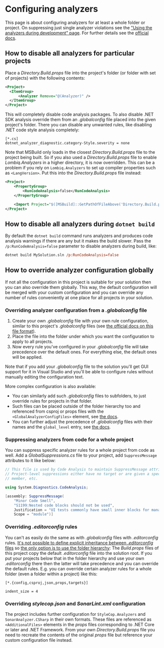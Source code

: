 # Configuring analyzers

This page is about configuring analyzers for at least a whole folder or project. On suppressing just single analyzer violations see the ["Using the analyzers during development" page](UsingAnalyzersDuringDevelopment.md). For further details see the [official docs](https://docs.microsoft.com/en-us/visualstudio/code-quality/use-roslyn-analyzers).

## How to disable all analyzers for particular projects

Place a _Directory.Build.props_ file into the project's folder (or folder with set of projects) with the following contents:

```xml
<Project>
  <ItemGroup> 
      <Analyzer Remove="@(Analyzer)" /> 
  </ItemGroup>
</Project>
```

This will completely disable code analysis packages. To also disable .NET SDK analysis override them from an _.globalconfig_ file placed into the given project's folder. There you can disable any unwanted rules, like disabling .NET code style analysis completely:

```editorconfig
[*.cs]
dotnet_analyzer_diagnostic.category-Style.severity = none
```

Note that MSBuild only loads in the closest _Directory.Build.props_ file to the project being built. So if you also used a _Directory.Build.props_ file to enable _Lombiq.Analyzers_ in a higher directory, it is now overridden. This can be a problem if you rely on `Lombiq.Analyzers` to set up compiler properties such as `<LangVersion>`. Put this into the _Directory.Build.props_ file instead:

```xml
<Project>
    <PropertyGroup>
        <RunCodeAnalysis>false</RunCodeAnalysis>
    </PropertyGroup>

    <Import Project="$([MSBuild]::GetPathOfFileAbove('Directory.Build.props', '$(MSBuildThisFileDirectory)../'))" />
</Project>
```

## How to disable all analyzers during `dotnet build`

By default the `dotnet build` command runs analyzers and produces code analysis warnings if there are any but it makes the build slower. Pass the `/p:RunCodeAnalysis=false` parameter to disable analyzers during build, like:

```ps
dotnet build MySolution.sln /p:RunCodeAnalysis=false
```

## How to override analyzer configuration globally

If not all the configuration in this project is suitable for your solution then you can also override them globally. This way, the default configuration will be merged with your custom configuration and you can override any number of rules conveniently at one place for all projects in your solution.

### Overriding analyzer configuration from a _.globalconfig_ file

1. Create your own _.globalconfig_ file with your own rule configuration, similar to this project's _.globalconfig_ files (see [the official docs on this file format](https://learn.microsoft.com/en-us/dotnet/fundamentals/code-analysis/configuration-files#global-analyzerconfig)).
2. Place the file into the folder under which you want the configuration to apply to all projects.
3. Now every rule you've configured in your _.globalconfig_ file will take precedence over the default ones. For everything else, the default ones will be applied.

Note that if you add your _.globalconfig_ file to the solution you'll get GUI support for it in Visual Studio and you'll be able to configure rules without manually editing the configuration text.

More complex configuration is also available:

- You can similarly add such _.globalconfig_ files to subfolders, to just override rules for projects in that folder.
- Such files can be placed outside of the folder hierarchy too and referenced from csproj or props files with the `<GlobalAnalyzerConfigFiles>` element, see [the docs](https://learn.microsoft.com/en-us/dotnet/fundamentals/code-analysis/configuration-files#naming).
- You can further adjust the precedence of _.globalconfig_ files with their names and the `global_level` entry, see [the docs](https://learn.microsoft.com/en-us/dotnet/fundamentals/code-analysis/configuration-files#precedence).

### Suppressing analyzers from code for a whole project

You can suppress specific analyzer rules for a whole project from code as well. Add a _GlobalSuppressions.cs_ file to your project, add `SuppressMessage` attributes to it like below:

```csharp
// This file is used by Code Analysis to maintain SuppressMessage attributes that are applied to this project.
// Project-level suppressions either have no target or are given a specific target and scoped to a namespace, type,
// member, etc.

using System.Diagnostics.CodeAnalysis;

[assembly: SuppressMessage(
    "Minor Code Smell",
    "S1199:Nested code blocks should not be used",
    Justification = "UI tests commonly have small inner blocks for managing one-off elements like dropdowns.",
    Scope = "module")]
```

### Overriding _.editorconfig_ rules

You can't as easily do the same as with _.globalconfig_ files with _.editorconfig_ rules. [It's not possible to define explicit inheritance between _.editorconfig_ files](https://github.com/editorconfig/editorconfig/issues/236) so [the only option is to use the folder hierarchy](https://stackoverflow.com/questions/58543855/can-visual-studio-use-an-editorconfig-not-in-the-directory-hierarchy/58556556#58556556): The _Build.props_ files of this project copy the default _.editorconfig_ file into the solution root. If you put your projects below that in the folder hierarchy and use your own _.editorconfig_ there then the latter will take precedence and you can override the default rules. E.g. you can override certain analyzer rules for a whole folder (even a folder within a project) like this:

```editor-config
[*.{config,csproj,json,props,targets}]

indent_size = 4
```

### Overriding _stylecop.json_ and _SonarLint.xml_ configuration

The project includes further configuration for `StyleCop.Analyzers` and `SonarAnalyzer.CSharp` in their own formats. These files are referenced as `<AdditionalFiles>` elements in the _props_ files corresponding to .NET Core or later and .NET Framework. From your own _Directory.Build.props_ file you need to recreate the contents of the original _props_ file but reference your custom configuration file instead.
